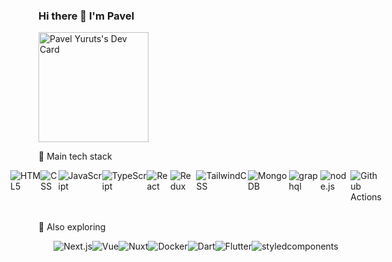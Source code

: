 ### Hi there 👋 I'm Pavel
<a href="https://app.daily.dev/limar"><img src="https://api.daily.dev/devcards/v2/33e072e10794495f9e3d82444de3caa8.png?type=default&r=ors" width="176" alt="Pavel Yuruts's Dev Card"/></a>
<!-- <p>📊 My repositories stats</p>

[![Top Langs](https://github-readme-stats.vercel.app/api/top-langs/?username=epic-dev&layout=compact)](https://github.com/anuraghazra/github-readme-stats)
-->
💼 Main tech stack
<div style="display: flex; justify-content: center;">
  <img src="https://img.shields.io/badge/html5-E34F26?style=for-the-badge&logo=html5&logoColor=white" alt="HTML5" />
  <img src="https://img.shields.io/badge/css-663399?style=for-the-badge&logo=css&logoColor=white" alt="CSS" />
  <img src="https://img.shields.io/badge/JavaScript-F7DF1E?style=for-the-badge&logo=javascript&logoColor=black" alt="JavaScript" />
  <img src="https://img.shields.io/badge/TypeScript-007ACC?style=for-the-badge&logo=typescript&logoColor=white" alt="TypeScript" />
  <img src="https://img.shields.io/badge/React-61DAFB?style=for-the-badge&logo=React&logoColor=black" alt="React" />
  <img src="https://img.shields.io/badge/Redux-764ABC?style=for-the-badge&logo=Redux&logoColor=white" alt="Redux" />
  <img src="https://img.shields.io/badge/tailwindcss-06B6D4?style=for-the-badge&logo=tailwindcss&logoColor=white" alt="TailwindCSS" />
  <img src="https://img.shields.io/badge/MongoDB-47A248?style=for-the-badge&logo=mongodb&logoColor=white" alt="MongoDB" />
  <img src="https://img.shields.io/badge/graphql-E10098?style=for-the-badge&logo=graphql&logoColor=white" alt="graphql" />
  <img src="https://img.shields.io/badge/node.js-5FA04E?style=for-the-badge&logo=nodedotjs&logoColor=white" alt="node.js" />
  <img src="https://img.shields.io/badge/github_actions-2088FF?style=for-the-badge&logo=githubactions&logoColor=white" alt="Github Actions" />
</div>
<br/>
<p>🔭 Also exploring</p>
<div style="display: flex; justify-content: center;">
  <img src="https://img.shields.io/badge/next-000000?style=for-the-badge&logo=next.js&logoColor=white" alt="Next.js" />
  <img src="https://img.shields.io/badge/Vue-4FC08D?style=for-the-badge&logo=vue.js&logoColor=white" alt="Vue" />
  <img src="https://img.shields.io/badge/Nuxt-00DC82?style=for-the-badge&logo=nuxt&logoColor=white" alt="Nuxt" />
  <img src="https://img.shields.io/badge/Docker-2496ED?style=for-the-badge&logo=docker&logoColor=white" alt="Docker" />
  <img src="https://img.shields.io/badge/Dart-0175C2?style=for-the-badge&logo=dart&logoColor=white" alt="Dart" />
  <img src="https://img.shields.io/badge/Flutter-02569B?style=for-the-badge&logo=flutter&logoColor=white" alt="Flutter" />
  <img src="https://img.shields.io/badge/styled_components-DB7093?style=for-the-badge&logo=styledcomponents&logoColor=white" alt="styledcomponents" />
</div>


<!--
**epic-dev/epic-dev** is a ✨ _special_ ✨ repository because its `README.md` (this file) appears on your GitHub profile.

Here are some ideas to get you started:

- 🔭 I’m currently working on ...
- 🌱 I’m currently learning ...
- 👯 I’m looking to collaborate on ...
- 🤔 I’m looking for help with ...
- 💬 Ask me about ...
- 📫 How to reach me: ...
- 😄 Pronouns: ...
- ⚡ Fun fact: ...
-->
